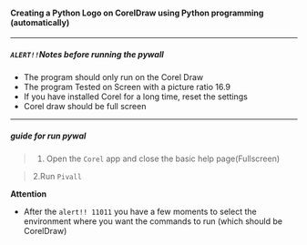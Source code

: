 #### Creating a Python Logo on CorelDraw using Python programming (automatically)
___________________________________________________________________________________________________________________________________________
##### `ALERT!!`Notes before running the pywall
  * The program should only run on the Corel Draw
  * The program Tested on Screen with a picture ratio 16.9
  * If you have installed Corel for a long time, reset the settings
  * Corel draw should be full screen
___________________________________________________________________________________________________________________________________________  
##### guide for run pywal
 
 >1. Open the `Corel` app and close the basic help page(Fullscreen)
 
 >2.Run `Pivall`
 
 **Attention**
  * After the `alert!! 11011` you have a few moments to select the environment where you want the commands to run (which should be CorelDraw)
